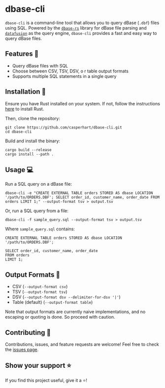 # dbase-cli

`dbase-cli` is a command-line tool that allows you to query dBase (`.dbf`) files using SQL. Powered by the [`dbase-rs`](https://github.com/tmontaigu/dbase-rs) library for dBase file parsing and [`datafusion`](https://github.com/apache/arrow-datafusion) as the query engine, `dbase-cli` provides a fast and easy way to query dBase files.

## Features 🌟

- Query dBase files with SQL
- Choose between CSV, TSV, DSV, o r table output formats
- Supports multiple SQL statements in a single query

## Installation 🔧

Ensure you have Rust installed on your system. If not, follow the instructions [here](https://www.rust-lang.org/tools/install) to install Rust.

Then, clone the repository:

```
git clone https://github.com/casperhart/dbase-cli.git
cd dbase-cli
```

Build and install the binary:

```
cargo build --release
cargo install --path .
```

## Usage 💻

Run a SQL query on a dBase file:

```
dbase-cli -e "CREATE EXTERNAL TABLE orders STORED AS dbase LOCATION '/path/to/ORDERS.DBF'; SELECT order_id, customer_name, order_date FROM orders LIMIT 1;" --output-format tsv > output.tsv
```

Or, run a SQL query from a file:

```
dbase-cli -f sample_query.sql --output-format tsv > output.tsv
```

Where `sample_query.sql` contains:

```
CREATE EXTERNAL TABLE orders STORED AS dbase LOCATION '/path/to/ORDERS.DBF';

SELECT order_id, customer_name, order_date
FROM orders
LIMIT 1;
```

## Output Formats 📄

- CSV (`--output-format csv`)
- TSV (`--output-format tsv`)
- DSV (`--output-format dsv --delimiter-for-dsv '|'`)
- Table (default) (`--output-format table`)

Note that output formats are currently naive implementations, and no escaping or quoting is done. So proceed with caution.

## Contributing 🤝

Contributions, issues, and feature requests are welcome! Feel free to check the [issues page](https://github.com/casperhart/dbase-cli/issues).

## Show your support ⭐

If you find this project useful, give it a ⭐️!
